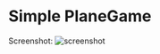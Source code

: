 # Simple PlaneGame

Screenshot: 
![screenshot](https://raw.githubusercontent.com/HamidNE1/PlaneGame/master/img/Screenshot.png "Screenshot Image")